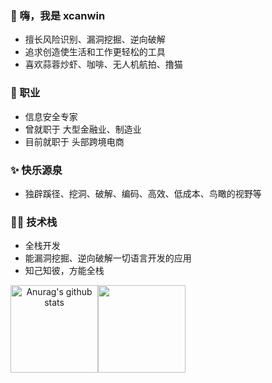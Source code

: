### 👋 嗨，我是 xcanwin

- 擅长风险识别、漏洞挖掘、逆向破解
- 追求创造使生活和工作更轻松的工具
- 喜欢蒜蓉炒虾、咖啡、无人机航拍、撸猫

### 💼 职业

- 信息安全专家
- 曾就职于 大型金融业、制造业
- 目前就职于 头部跨境电商

### ✨ 快乐源泉

- 独辟蹊径、挖洞、破解、编码、高效、低成本、鸟瞰的视野等

### 🧑‍💻 技术栈

- 全栈开发
- 能漏洞挖掘、逆向破解一切语言开发的应用
- 知己知彼，方能全栈

<div align="center">
<img align="center" height="140px" style="float: left" src="https://github-readme-stats-xcanwin.vercel.app/api?username=xcanwin&show_icons=true&theme=algolia&hide=contribs,prs" alt="Anurag's github stats" /> 
<img align="center" height="140px" style="float: left" src="https://github-readme-stats-xcanwin.vercel.app/api/top-langs/?username=xcanwin&layout=compact&theme=algolia" />
<div style="clear: both"></div>
</div>
